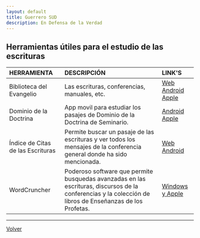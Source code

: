 ```yaml
---
layout: default
title: Guerrero SUD
description: En Defensa de la Verdad
---
```


## Herramientas útiles para el estudio de las escrituras

| HERRAMIENTA | DESCRIPCIÓN | LINK'S |
|:-------------|:------------------|:------|
| Biblioteca del Evangelio | Las escrituras, conferencias, manuales, etc. | [Web](https://www.churchofjesuschrist.org/study?lang=spa) <br> [Android](https://play.google.com/store/apps/details?id=org.lds.ldssa&hl=es) <br> [Apple](https://apps.apple.com/es/app/biblioteca-del-evangelio/id598329798?ls=1) |
| Dominio de la Doctrina | App movil para estudiar los pasajes de Dominio de la Doctrina de Seminario. | [Android](https://play.google.com/store/search?q=dominio+de+la+doctrina&c=apps) <br> [Apple](https://apps.apple.com/es/app/dominio-de-la-doctrina/id413341700) |
| Índice de Citas de las Escrituras | Permite buscar un pasaje de las escrituras y ver todos los mensajes de la conferencia general donde ha sido mencionada. | [Web](https://escrituras.byu.edu/) <br> [Android](https://play.google.com/store/apps/details?id=edu.byu.scriptures) |
| WordCruncher | Poderoso software que permite busquedas avanzadas en las escrituras, discursos de la conferencias y la colección de libros de Enseñanzas de los Profetas. | [Windows y Apple](https://wordcruncher.com/install#) |

---

[Volver](./)
